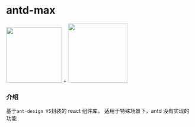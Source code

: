 # antd-max

<div class="pic-plus">
  <img width="150" src="https://gw.alipayobjects.com/zos/rmsportal/KDpgvguMpGfqaHPjicRK.svg">
  <span>+</span>
  <img width="160" src="https://gw.alipayobjects.com/zos/antfincdn/aPkFc8Sj7n/method-draw-image.svg"></div>

### 介绍

基于`ant-design V5`封装的 react 组件库， 适用于特殊场景下，antd 没有实现的功能

